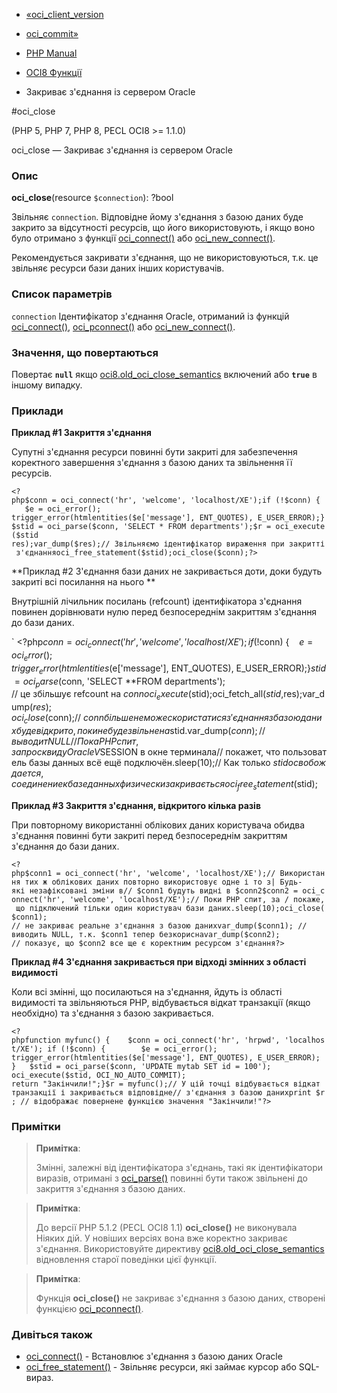 - [«oci_client_version](function.oci-client-version.md)
- [oci_commit»](function.oci-commit.md)

- [PHP Manual](index.md)
- [OCI8 Функції](ref.oci8.md)
- Закриває з'єднання із сервером Oracle

#oci_close

(PHP 5, PHP 7, PHP 8, PECL OCI8 \>= 1.1.0)

oci_close — Закриває з'єднання із сервером Oracle

### Опис

**oci_close**(resource `$connection`): ?bool

Звільняє `connection`. Відповідне йому з'єднання з базою даних
буде закрито за відсутності ресурсів, що його використовують, і якщо воно було
отримано з функції [oci_connect()](function.oci-connect.md) або
[oci_new_connect()](function.oci-new-connect.md).

Рекомендується закривати з'єднання, що не використовуються, т.к. це
звільняє ресурси бази даних інших користувачів.

### Список параметрів

`connection`
Ідентифікатор з'єднання Oracle, отриманий із функцій
[oci_connect()](function.oci-connect.md),
[oci_pconnect()](function.oci-pconnect.md) або
[oci_new_connect()](function.oci-new-connect.md).

### Значення, що повертаються

Повертає **`null`** якщо
[oci8.old_oci_close_semantics](oci8.configuration.md#ini.oci8.old-oci-close-semantics)
включений або **`true`** в іншому випадку.

### Приклади

**Приклад #1 Закриття з'єднання**

Супутні з'єднання ресурси повинні бути закриті для забезпечення
коректного завершення з'єднання з базою даних та звільнення її
ресурсів.

` <?php$conn = oci_connect('hr', 'welcome', 'localhost/XE');if (!$conn) {    $e = oci_error(); trigger_error(htmlentities($e['message'], ENT_QUOTES), E_USER_ERROR);}$stid = oci_parse($conn, 'SELECT * FROM departments');$r = oci_execute($stid res);var_dump($res);// Звільняємо ідентифікатор вираження при закритті з'єднанняoci_free_statement($stid);oci_close($conn);?> `

**Приклад #2 З'єднання бази даних не закривається доти, доки
будуть закриті всі посилання на нього **

Внутрішній лічильник посилань (refcount) ідентифікатора з'єднання повинен
дорівнювати нулю перед безпосереднім закриттям з'єднання до бази
даних.

` <?php$conn = oci_connect('hr', 'welcome', 'localhost/XE');if (!$conn) {    $e = oci_error(); trigger_error(htmlentities($e['message'], ENT_QUOTES), E_USER_ERROR);}$stid = oci_parse($conn, 'SELECT **FROM departments'); // це збільшує refcount на $connoci_execute($stid);oci_fetch_all($stid, $res);var_dump($res);oci_close($conn);// $conn більше не може скористатися з'єднання з базою даних буде відкрито, поки не буде звільнена $stid.var_dump($conn); // выводит NULL// Пока PHP спит, запрос к виду Oracle V$SESSION в окне терминала// покажет, что пользователь базы данных всё ещё подключён.sleep(10);// Как только $stid освобождается, соединение к базе данных физически закривається oci_free_statement ($stid);

**Приклад #3 Закриття з'єднання, відкритого кілька разів**

При повторному використанні облікових даних користувача обидва з'єднання
повинні бути закриті перед безпосереднім закриттям з'єднання до бази
даних.

` <?php$conn1 = oci_connect('hr', 'welcome', 'localhost/XE');// Використання тих ж облікових даних повторно використовує одне і то з| Будь-які незафіксовані зміни в// $conn1 будуть видні в $conn2$conn2 = oci_connect('hr', 'welcome', 'localhost/XE');// Поки PHP спит, за / покаже, що підключений тільки один користувач бази даних.sleep(10);oci_close($conn1); // не закриває реальне з'єднання з базою данихvar_dump($conn1); // виводить NULL, т.к. $conn1 тепер безкориснаvar_dump($conn2); // показує, що $conn2 все ще є коректним ресурсом з'єднання?> `

**Приклад #4 З'єднання закривається при відході змінних з області
видимості**

Коли всі змінні, що посилаються на з'єднання, йдуть із області
видимості та звільняються PHP, відбувається відкат транзакції (якщо
необхідно) та з'єднання з базою закривається.

` <?phpfunction myfunc() {    $conn = oci_connect('hr', 'hrpwd', 'localhost/XE'); if (!$conn) {        $e = oci_error(); trigger_error(htmlentities($e['message'], ENT_QUOTES), E_USER_ERROR); }   $stid = oci_parse($conn, 'UPDATE mytab SET id = 100'); oci_execute($stid, OCI_NO_AUTO_COMMIT); return "Закінчили!";}$r = myfunc();// У цій точці відбувається відкат транзакції і закривається відповідне// з'єднання з базою данихprint $r; // відображає повернене функцією значення "Закінчили!"?> `

### Примітки

> **Примітка**:
>
> Змінні, залежні від ідентифікатора з'єднань, такі як
> ідентифікатори виразів, отримані з
> [oci_parse()](function.oci-parse.md) повинні бути також звільнені
> до закриття з'єднання з базою даних.

> **Примітка**:
>
> До версії PHP 5.1.2 (PECL OCI8 1.1) **oci_close()** не виконувала
> Ніяких дій. У новіших версіях вона вже коректно закриває
> з'єднання. Використовуйте директиву
> [oci8.old_oci_close_semantics](oci8.configuration.md#ini.oci8.old-oci-close-semantics)
> відновлення старої поведінки цієї функції.

> **Примітка**:
>
> Функція **oci_close()** не закриває з'єднання з базою даних,
> створені функцією [oci_pconnect()](function.oci-pconnect.md).

### Дивіться також

- [oci_connect()](function.oci-connect.md) - Встановлює
з'єднання з базою даних Oracle
- [oci_free_statement()](function.oci-free-statement.md) -
Звільняє ресурси, які займає курсор або SQL-вираз.
